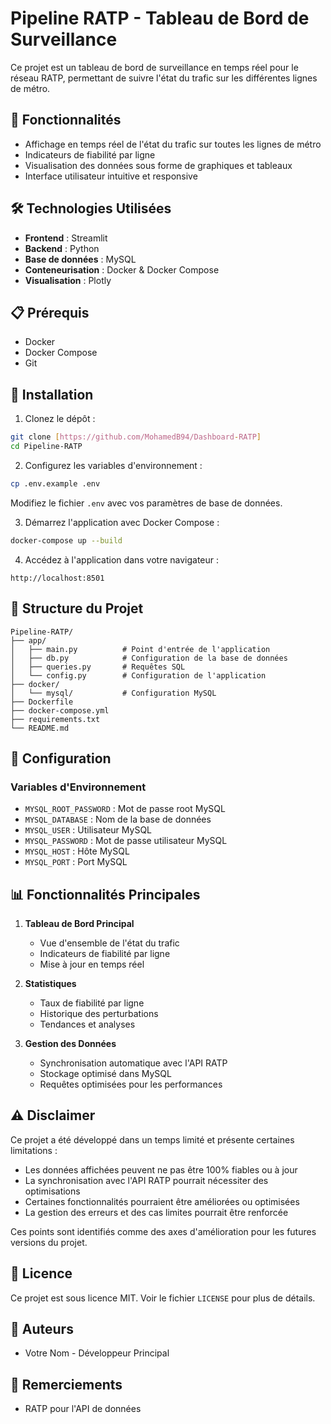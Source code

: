 # Pipeline RATP - Tableau de Bord de Surveillance

Ce projet est un tableau de bord de surveillance en temps réel pour le réseau RATP, permettant de suivre l'état du trafic sur les différentes lignes de métro.

## 🚀 Fonctionnalités

- Affichage en temps réel de l'état du trafic sur toutes les lignes de métro
- Indicateurs de fiabilité par ligne
- Visualisation des données sous forme de graphiques et tableaux
- Interface utilisateur intuitive et responsive

## 🛠️ Technologies Utilisées

- **Frontend** : Streamlit
- **Backend** : Python
- **Base de données** : MySQL
- **Conteneurisation** : Docker & Docker Compose
- **Visualisation** : Plotly

## 📋 Prérequis

- Docker
- Docker Compose
- Git

## 🚀 Installation

1. Clonez le dépôt :

```bash
git clone [https://github.com/MohamedB94/Dashboard-RATP]
cd Pipeline-RATP
```

2. Configurez les variables d'environnement :

```bash
cp .env.example .env
```

Modifiez le fichier `.env` avec vos paramètres de base de données.

3. Démarrez l'application avec Docker Compose :

```bash
docker-compose up --build
```

4. Accédez à l'application dans votre navigateur :

```
http://localhost:8501
```

## 📁 Structure du Projet

```
Pipeline-RATP/
├── app/
│   ├── main.py          # Point d'entrée de l'application
│   ├── db.py            # Configuration de la base de données
│   ├── queries.py       # Requêtes SQL
│   └── config.py        # Configuration de l'application
├── docker/
│   └── mysql/           # Configuration MySQL
├── Dockerfile
├── docker-compose.yml
├── requirements.txt
└── README.md
```

## 🔧 Configuration

### Variables d'Environnement

- `MYSQL_ROOT_PASSWORD` : Mot de passe root MySQL
- `MYSQL_DATABASE` : Nom de la base de données
- `MYSQL_USER` : Utilisateur MySQL
- `MYSQL_PASSWORD` : Mot de passe utilisateur MySQL
- `MYSQL_HOST` : Hôte MySQL
- `MYSQL_PORT` : Port MySQL

## 📊 Fonctionnalités Principales

1. **Tableau de Bord Principal**

   - Vue d'ensemble de l'état du trafic
   - Indicateurs de fiabilité par ligne
   - Mise à jour en temps réel

2. **Statistiques**

   - Taux de fiabilité par ligne
   - Historique des perturbations
   - Tendances et analyses

3. **Gestion des Données**
   - Synchronisation automatique avec l'API RATP
   - Stockage optimisé dans MySQL
   - Requêtes optimisées pour les performances

## ⚠️ Disclaimer

Ce projet a été développé dans un temps limité et présente certaines limitations :

- Les données affichées peuvent ne pas être 100% fiables ou à jour
- La synchronisation avec l'API RATP pourrait nécessiter des optimisations
- Certaines fonctionnalités pourraient être améliorées ou optimisées
- La gestion des erreurs et des cas limites pourrait être renforcée

Ces points sont identifiés comme des axes d'amélioration pour les futures versions du projet.

## 📝 Licence

Ce projet est sous licence MIT. Voir le fichier `LICENSE` pour plus de détails.

## 👥 Auteurs

- Votre Nom - Développeur Principal

## 🙏 Remerciements

- RATP pour l'API de données
